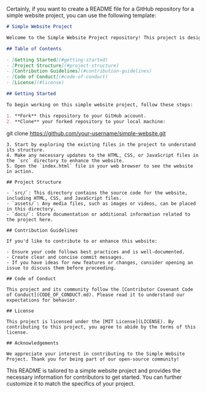 Certainly, if you want to create a README file for a GitHub repository for a simple website project, you can use the following template:

```markdown
# Simple Website Project

Welcome to the Simple Website Project repository! This project is designed to showcase a straightforward, user-friendly website. We're thrilled to have you interested in contributing.

## Table of Contents

- [Getting Started](#getting-started)
- [Project Structure](#project-structure)
- [Contribution Guidelines](#contribution-guidelines)
- [Code of Conduct](#code-of-conduct)
- [License](#license)

## Getting Started

To begin working on this simple website project, follow these steps:

1. **Fork** this repository to your GitHub account.
2. **Clone** your forked repository to your local machine:
   ```
   git clone https://github.com/your-username/simple-website.git
   ```
3. Start by exploring the existing files in the project to understand its structure.
4. Make any necessary updates to the HTML, CSS, or JavaScript files in the `src` directory to enhance the website.
5. Open the `index.html` file in your web browser to see the website in action.

## Project Structure

- `src/`: This directory contains the source code for the website, including HTML, CSS, and JavaScript files.
- `assets/`: Any media files, such as images or videos, can be placed in this directory.
- `docs/`: Store documentation or additional information related to the project here.

## Contribution Guidelines

If you'd like to contribute to or enhance this website:

- Ensure your code follows best practices and is well-documented.
- Create clear and concise commit messages.
- If you have ideas for new features or changes, consider opening an issue to discuss them before proceeding.

## Code of Conduct

This project and its community follow the [Contributor Covenant Code of Conduct](CODE_OF_CONDUCT.md). Please read it to understand our expectations for behavior.

## License

This project is licensed under the [MIT License](LICENSE). By contributing to this project, you agree to abide by the terms of this license.

## Acknowledgements

We appreciate your interest in contributing to the Simple Website Project. Thank you for being part of our open-source community!
```

This README is tailored to a simple website project and provides the necessary information for contributors to get started. You can further customize it to match the specifics of your project.
